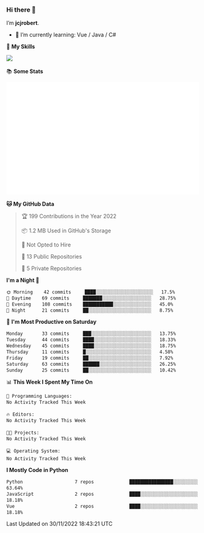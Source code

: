 ### Hi there 👋

I’m **jcjrobert**.

- 🌱 I’m currently learning: Vue / Java / C#

🌟 **My Skills**

![](https://img.shields.io/badge/-Python-3e74a2?style=flat-square&logo=Python&logoColor=fff)

📚 **Some Stats**

![](https://github.com/jcjrobert/github-stats/blob/master/generated/overview.svg)

<!--START_SECTION:waka-->
**🐱 My GitHub Data** 

> 🏆 199 Contributions in the Year 2022
 > 
> 📦 1.2 MB Used in GitHub's Storage 
 > 
> 🚫 Not Opted to Hire
 > 
> 📜 13 Public Repositories 
 > 
> 🔑 5 Private Repositories  
 > 
**I'm a Night 🦉** 

```text
🌞 Morning    42 commits     ████░░░░░░░░░░░░░░░░░░░░░   17.5% 
🌆 Daytime    69 commits     ███████░░░░░░░░░░░░░░░░░░   28.75% 
🌃 Evening    108 commits    ███████████░░░░░░░░░░░░░░   45.0% 
🌙 Night      21 commits     ██░░░░░░░░░░░░░░░░░░░░░░░   8.75%

```
📅 **I'm Most Productive on Saturday** 

```text
Monday       33 commits     ███░░░░░░░░░░░░░░░░░░░░░░   13.75% 
Tuesday      44 commits     ████░░░░░░░░░░░░░░░░░░░░░   18.33% 
Wednesday    45 commits     ████░░░░░░░░░░░░░░░░░░░░░   18.75% 
Thursday     11 commits     █░░░░░░░░░░░░░░░░░░░░░░░░   4.58% 
Friday       19 commits     ██░░░░░░░░░░░░░░░░░░░░░░░   7.92% 
Saturday     63 commits     ██████░░░░░░░░░░░░░░░░░░░   26.25% 
Sunday       25 commits     ██░░░░░░░░░░░░░░░░░░░░░░░   10.42%

```


📊 **This Week I Spent My Time On** 

```text
💬 Programming Languages: 
No Activity Tracked This Week

🔥 Editors: 
No Activity Tracked This Week

🐱‍💻 Projects: 
No Activity Tracked This Week

💻 Operating System: 
No Activity Tracked This Week

```

**I Mostly Code in Python** 

```text
Python                   7 repos             ████████████████░░░░░░░░░   63.64% 
JavaScript               2 repos             ████░░░░░░░░░░░░░░░░░░░░░   18.18% 
Vue                      2 repos             ████░░░░░░░░░░░░░░░░░░░░░   18.18%

```



 Last Updated on 30/11/2022 18:43:21 UTC
<!--END_SECTION:waka-->
